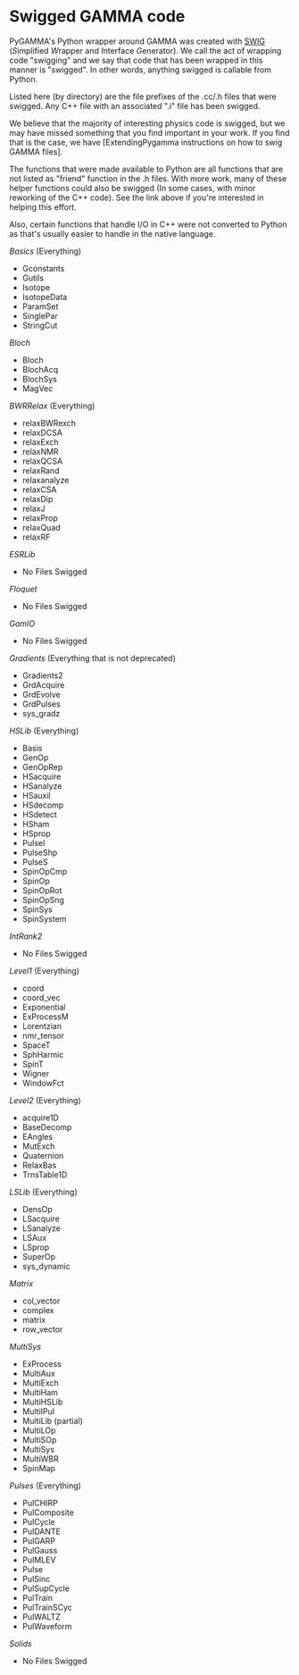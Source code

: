 # Swigged GAMMA code
PyGAMMA's Python wrapper around GAMMA was created with [SWIG](http://www.swig.org/) (*S*implified *W*rapper and *I*nterface *G*enerator). We call the act of wrapping code "swigging" and we say that code that has been wrapped in this manner is "swigged". In other words, anything swigged is callable from Python.

Listed here (by directory) are the file prefixes of the .cc/.h files that were swigged. Any C++ file with an associated ".i" file has been swigged.

We believe that the majority of interesting physics code is swigged, but we may have missed something that you find important in your work. If you find that is the case, we have [ExtendingPygamma instructions on how to swig GAMMA files].

The functions that were made available to Python are all functions that are not listed as "friend" function in the .h files. With more work, many of these helper functions could also be swigged (In some cases, with minor reworking of the C++ code). See the link above if you're interested in helping this effort. 

Also, certain functions that handle I/O in C++ were not converted to Python as that's usually easier to handle in the native language.

*Basics* (Everything)
  * Gconstants  
  * Gutils
  * Isotope  
  * IsotopeData
  * ParamSet  
  * SinglePar
  * StringCut


*Bloch*
  * Bloch
  * BlochAcq
  * BlochSys
  * MagVec

*BWRRelax* (Everything)
  * relaxBWRexch
  * relaxDCSA
  * relaxExch
  * relaxNMR
  * relaxQCSA
  * relaxRand
  * relaxanalyze
  * relaxCSA
  * relaxDip
  * relaxJ
  * relaxProp
  * relaxQuad
  * relaxRF


*ESRLib*
  * No Files Swigged

*Floquet*
  * No Files Swigged

*GamIO*
   * No Files Swigged

*Gradients* (Everything that is not deprecated)
  * Gradients2
  * GrdAcquire
  * GrdEvolve
  * GrdPulses
  * sys_gradz

*HSLib* (Everything)
  * Basis
  * GenOp
  * GenOpRep
  * HSacquire
  * HSanalyze
  * HSauxil
  * HSdecomp
  * HSdetect
  * HSham
  * HSprop
  * PulseI
  * PulseShp
  * PulseS
  * SpinOpCmp
  * SpinOp
  * SpinOpRot
  * SpinOpSng
  * SpinSys
  * SpinSystem


*IntRank2*
  * No Files Swigged

*Level1* (Everything)
  * coord
  * coord_vec
  * Exponential
  * ExProcessM
  * Lorentzian
  * nmr_tensor
  * SpaceT
  * SphHarmic
  * SpinT
  * Wigner
  * WindowFct

*Level2* (Everything)
  * acquire1D
  * BaseDecomp
  * EAngles
  * MutExch
  * Quaternion
  * RelaxBas
  * TrnsTable1D

*LSLib* (Everything)
  * DensOp
  * LSacquire
  * LSanalyze
  * LSAux
  * LSprop
  * SuperOp
  * sys_dynamic


*Matrix*
  * col_vector
  * complex
  * matrix
  * row_vector

*MultiSys*
  * ExProcess
  * MultiAux
  * MultiExch
  * MultiHam
  * MultiHSLib
  * MultiIPul
  * MultiLib (partial)
  * MultiLOp
  * MultiSOp
  * MultiSys
  * MultiWBR
  * SpinMap

*Pulses* (Everything)
  * PulCHIRP
  * PulComposite
  * PulCycle
  * PulDANTE
  * PulGARP
  * PulGauss
  * PulMLEV
  * Pulse
  * PulSinc
  * PulSupCycle
  * PulTrain
  * PulTrainSCyc
  * PulWALTZ
  * PulWaveform


*Solids*
  * No Files Swigged
